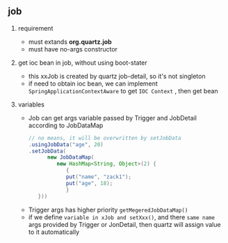 ## job

1. requirement

   - must extands **org.quartz.job**
   - must have no-args constructor

2. get ioc bean in job, without using boot-stater

   - this xxJob is created by quartz job-detail, so it's not singleton
   - if need to obtain ioc bean, we can implement `SpringApplicationContextAware` to get `IOC Context` , then get bean

3. variables

   - Job can get args variable passed by Trigger and JobDetail according to JobDataMap
     ```java
     // no means, it will be overwritten by setJobData
     .usingJobData("age", 20)
     .setJobData(
           new JobDataMap(
              new HashMap<String, Object>(2) {
                 {
                 put("name", "zack1");
                 put("age", 18);
                 }
        }))
     ```
   - Trigger args has higher priority `getMegeredJobDataMap()`
   - if we define `variable in xJob and setXxx()`, and there `same name` args provided by Trigger or JonDetail, then quartz will assign value to it automatically
